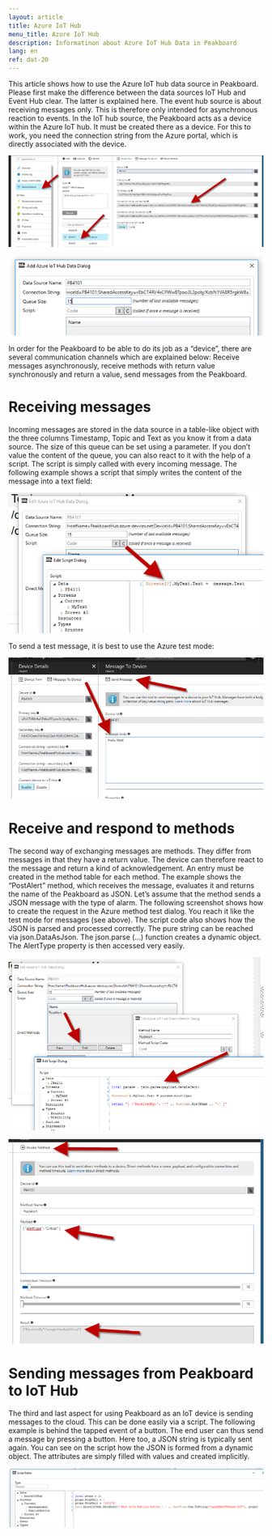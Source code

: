 ```yaml
---
layout: article
title: Azure IoT Hub
menu_title: Azure IoT Hub
description: Informatinon about Azure IoT Hub Data in Peakboard
lang: en
ref: dat-20
---
```

This article shows how to use the Azure IoT hub data source in Peakboard. Please first make the difference between the data sources IoT Hub and Event Hub clear. The latter is explained here. The event hub source is about receiving messages only. This is therefore only intended for asynchronous reaction to events. In the IoT hub source, the Peakboard acts as a device within the Azure IoT hub. It must be created there as a device. For this to work, you need the connection string from the Azure portal, which is directly associated with the device.

![image_1](/assets/images/Data_Sources/Azure_IoT_Hub/DatenquellenIoTHub01.png)

![image_1](/assets/images/Data_Sources/Azure_IoT_Hub/DatenquellenIoTHub02.png)


In order for the Peakboard to be able to do its job as a “device”, there are several communication channels which are explained below: Receive messages asynchronously, receive methods with return value synchronously and return a value, send messages from the Peakboard.

# Receiving messages

Incoming messages are stored in the data source in a table-like object with the three columns Timestamp, Topic and Text as you know it from a data source. The size of this queue can be set using a parameter. If you don’t value the content of the queue, you can also react to it with the help of a script. The script is simply called with every incoming message. The following example shows a script that simply writes the content of the message into a text field:

![image_1](/assets/images/Data_Sources/Azure_IoT_Hub/DatenquellenIoTHub03.png)


To send a test message, it is best to use the Azure test mode:



![image_1](/assets/images/Data_Sources/Azure_IoT_Hub/DatenquellenIoTHub04.png)

# Receive and respond to methods

The second way of exchanging messages are methods. They differ from messages in that they have a return value. The device can therefore react to the message and return a kind of acknowledgement. An entry must be created in the method table for each method. The example shows the “PostAlert” method, which receives the message, evaluates it and returns the name of the Peakboard as JSON. Let’s assume that the method sends a JSON message with the type of alarm. The following screenshot shows how to create the request in the Azure method test dialog. You reach it like the test mode for messages (see above). The script code also shows how the JSON is parsed and processed correctly. The pure string can be reached via json.DataAsJson. The json.parse (…) function creates a dynamic object. The AlertType property is then accessed very easily.

![image_1](/assets/images/Data_Sources/Azure_IoT_Hub/DatenquellenIoTHub05.png)

![image_1](/assets/images/Data_Sources/Azure_IoT_Hub/DatenquellenIoTHub06.png)

# Sending messages from Peakboard to IoT Hub

The third and last aspect for using Peakboard as an IoT device is sending messages to the cloud. This can be done easily via a script. The following example is behind the tapped event of a button. The end user can thus send a message by pressing a button. Here too, a JSON string is typically sent again. You can see on the script how the JSON is formed from a dynamic object. The attributes are simply filled with values and created implicitly.

![image_1](/assets/images/Data_Sources/Azure_IoT_Hub/DatenquellenIoTHub07.png)
